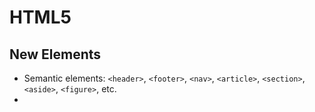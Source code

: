 # HTML5

## New Elements
- Semantic elements: `<header>`, `<footer>`, `<nav>`, `<article>`, `<section>`, `<aside>`, `<figure>`, etc.
- 